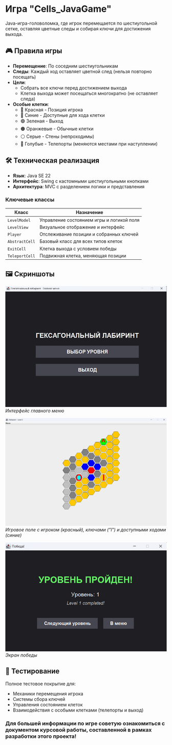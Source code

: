 # Игра "Cells_JavaGame"

Java-игра-головоломка, где игрок перемещается по шестиугольной сетке, оставляя цветные следы и собирая ключи для достижения выхода.

## 🎮 Правила игры
- **Перемещение**: По соседним шестиугольникам 
- **Следы**: Каждый ход оставляет цветной след (нельзя повторно посещать)
- **Цели**:
  - Собрать все ключи перед достижением выхода
  - Клетка выхода может посещаться многократно (не оставляет следа)
- **Особые клетки**:
  - 🔴 Красная - Позиция игрока
  - 🔵 Синие - Доступные для хода клетки
  - 🟢 Зеленая - Выход
  - 🟠 Оранжевые - Обычные клетки
  - ⚪ Серые - Стены (непроходимы)
  - 🔷 Голубые - Телепорты (меняются местами при наступлении)

## 🛠️ Техническая реализация
- **Язык**: Java SE 22
- **Интерфейс**: Swing с кастомными шестиугольными кнопками
- **Архитектура**: MVC с разделением логики и представления

### Ключевые классы
| Класс | Назначение |
|-------|------------|
| `LevelModel` | Управление состоянием игры и логикой поля |
| `LevelView` | Визуальное отображение и интерфейс |
| `Player` | Отслеживание позиции и собранных ключей |
| `AbstractCell` | Базовый класс для всех типов клеток |
| `ExitCell` | Клетка выхода с условием победы |
| `TeleportCell` | Подвижная клетка, меняющая позиции |

## 🖼️ Скриншоты
![Главное меню](media/mainmenu.jpg)  
*Интерфейс главного меню*

![Игровой процесс](media/gameplay.jpg)  
*Игровое поле с игроком (красный), ключами ("l") и доступными ходами (синие)*

![Победа](media/resultwindow.jpg)  
*Экран победы*

## 🧪 Тестирование
Полное тестовое покрытие для:
- Механики перемещения игрока
- Системы сбора ключей
- Управления состоянием клеток
- Взаимодействия с особыми клетками (телепорты и выход)

### Для большей информации по игре советую ознакомиться с документом курсовой работы, составленной в рамках разработки этого проекта!
